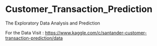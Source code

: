 # Customer_Transaction_Prediction
The Exploratory Data Analysis and Prediction

For the Data Visit : https://www.kaggle.com/c/santander-customer-transaction-prediction/data
